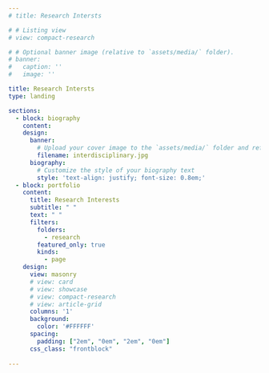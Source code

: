 ```yaml
---
# title: Research Intersts

# # Listing view
# view: compact-research

# # Optional banner image (relative to `assets/media/` folder).
# banner:
#   caption: ''
#   image: ''

title: Research Intersts
type: landing

sections:
  - block: biography
    content:
    design:
      banner:
        # Upload your cover image to the `assets/media/` folder and reference it here
        filename: interdisciplinary.jpg
      biography:
        # Customize the style of your biography text
        style: 'text-align: justify; font-size: 0.8em;'
  - block: portfolio
    content:
      title: Research Interests
      subtitle: " "
      text: " "
      filters:
        folders:
          - research
        featured_only: true
        kinds:
          - page
    design:
      view: masonry
      # view: card
      # view: showcase
      # view: compact-research
      # view: article-grid
      columns: '1'
      background:
        color: '#FFFFFF'
      spacing:
        padding: ["2em", "0em", "2em", "0em"]
      css_class: "frontblock"
  
---
```



